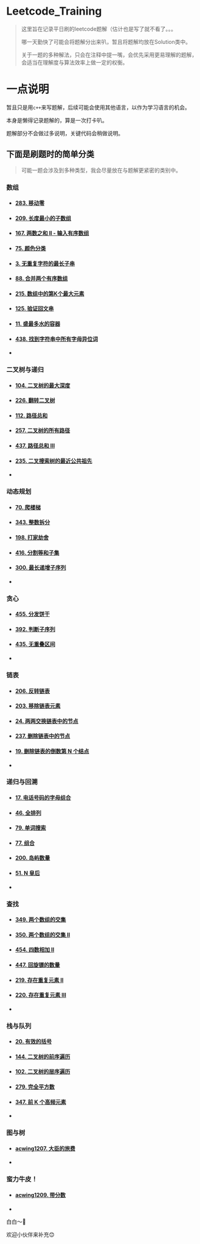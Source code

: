 # Leetcode_Training

>这里旨在记录平日刷的leetcode题解（估计也是写了就不看了。。。
>
>
>
>哪一天勤快了可能会将题解分出来叭，暂且将题解均放在Solution类中。
>
>
>
>关于一题的多种解法，只会在注释中提一嘴，会优先采用更易理解的题解，会适当在理解度与算法效率上做一定的权衡。



# 一点说明

暂且只是用`c++`来写题解，后续可能会使用其他语言，以作为学习语言的机会。

本身是懒得记录题解的，算是一次打卡叭。

题解部分不会做过多说明，关键代码会稍做说明。



## 下面是刷题时的简单分类

> 可能一题会涉及到多种类型，我会尽量放在与题解更紧密的类别中。



### 数组

- #### [283. 移动零](https://leetcode-cn.com/problems/move-zeroes/)

- #### [209. 长度最小的子数组](https://leetcode-cn.com/problems/minimum-size-subarray-sum/)

- #### [167. 两数之和 II - 输入有序数组](https://leetcode-cn.com/problems/two-sum-ii-input-array-is-sorted/)

- #### [75. 颜色分类](https://leetcode-cn.com/problems/sort-colors/)

- #### [3. 无重复字符的最长子串](https://leetcode-cn.com/problems/longest-substring-without-repeating-characters/)

- #### [88. 合并两个有序数组](https://leetcode-cn.com/problems/merge-sorted-array/)

- #### [215. 数组中的第K个最大元素](https://leetcode-cn.com/problems/kth-largest-element-in-an-array/)

- #### [125. 验证回文串](https://leetcode-cn.com/problems/valid-palindrome/)

- #### [11. 盛最多水的容器](https://leetcode-cn.com/problems/container-with-most-water/)

- #### [438. 找到字符串中所有字母异位词](https://leetcode-cn.com/problems/find-all-anagrams-in-a-string/)

- 





### 二叉树与递归

- #### [104. 二叉树的最大深度](https://leetcode-cn.com/problems/maximum-depth-of-binary-tree/)

- #### [226. 翻转二叉树](https://leetcode-cn.com/problems/invert-binary-tree/)

- #### [112. 路径总和](https://leetcode-cn.com/problems/path-sum/)

- #### [257. 二叉树的所有路径](https://leetcode-cn.com/problems/binary-tree-paths/)

- #### [437. 路径总和 III](https://leetcode-cn.com/problems/path-sum-iii/)

- #### [235. 二叉搜索树的最近公共祖先](https://leetcode-cn.com/problems/lowest-common-ancestor-of-a-binary-search-tree/)

- 





### 动态规划

- #### [70. 爬楼梯](https://leetcode-cn.com/problems/climbing-stairs/)

- #### [343. 整数拆分](https://leetcode-cn.com/problems/integer-break/)

- #### [198. 打家劫舍](https://leetcode-cn.com/problems/house-robber/)

- #### [416. 分割等和子集](https://leetcode-cn.com/problems/partition-equal-subset-sum/)

- #### [300. 最长递增子序列](https://leetcode-cn.com/problems/longest-increasing-subsequence/)

- 







### 贪心

- #### [455. 分发饼干](https://leetcode-cn.com/problems/assign-cookies/)

- #### [392. 判断子序列](https://leetcode-cn.com/problems/is-subsequence/)

- #### [435. 无重叠区间](https://leetcode-cn.com/problems/non-overlapping-intervals/)

- 







### 链表

- #### [206. 反转链表](https://leetcode-cn.com/problems/reverse-linked-list/)

- #### [203. 移除链表元素](https://leetcode-cn.com/problems/remove-linked-list-elements/)

- #### [24. 两两交换链表中的节点](https://leetcode-cn.com/problems/swap-nodes-in-pairs/)

- #### [237. 删除链表中的节点](https://leetcode-cn.com/problems/delete-node-in-a-linked-list/)

- #### [19. 删除链表的倒数第 N 个结点](https://leetcode-cn.com/problems/remove-nth-node-from-end-of-list/)

- 







### 递归与回溯

- #### [17. 电话号码的字母组合](https://leetcode-cn.com/problems/letter-combinations-of-a-phone-number/)

- #### [46. 全排列](https://leetcode-cn.com/problems/permutations/)

- #### [79. 单词搜索](https://leetcode-cn.com/problems/word-search/)

- #### [77. 组合](https://leetcode-cn.com/problems/combinations/)

- #### [200. 岛屿数量](https://leetcode-cn.com/problems/number-of-islands/)

- #### [51. N 皇后](https://leetcode-cn.com/problems/n-queens/)

- 







### 查找

- #### [349. 两个数组的交集](https://leetcode-cn.com/problems/intersection-of-two-arrays/)

- #### [350. 两个数组的交集 II](https://leetcode-cn.com/problems/intersection-of-two-arrays-ii/)

- #### [454. 四数相加 II](https://leetcode-cn.com/problems/4sum-ii/)

- #### [447. 回旋镖的数量](https://leetcode-cn.com/problems/number-of-boomerangs/)

- #### [219. 存在重复元素 II](https://leetcode-cn.com/problems/contains-duplicate-ii/)

- #### [220. 存在重复元素 III](https://leetcode-cn.com/problems/contains-duplicate-iii/)

- 







### 栈与队列

- #### [20. 有效的括号](https://leetcode-cn.com/problems/valid-parentheses/)

- #### [144. 二叉树的前序遍历](https://leetcode-cn.com/problems/binary-tree-preorder-traversal/)

- #### [102. 二叉树的层序遍历](https://leetcode-cn.com/problems/binary-tree-level-order-traversal/)

- #### [279. 完全平方数](https://leetcode-cn.com/problems/perfect-squares/)

- #### [347. 前 K 个高频元素](https://leetcode-cn.com/problems/top-k-frequent-elements/)

- 




### 图与树

- #### [acwing1207. 大臣的旅费](https://www.acwing.com/problem/content/1209/)

- 





### 蛮力牛皮！
- #### [acwing1209. 带分数](https://www.acwing.com/problem/content/description/1211/)

- 


白白～👋

欢迎小伙伴来补充😊